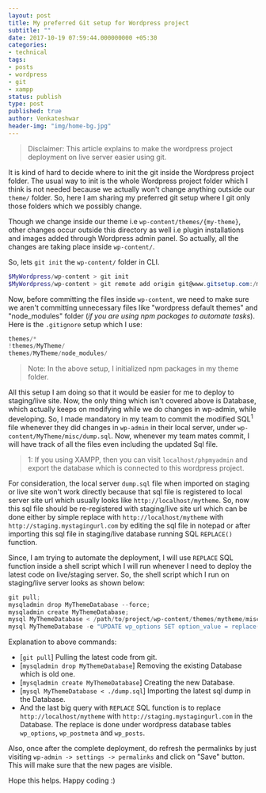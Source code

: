```yaml
---
layout: post
title: My preferred Git setup for Wordpress project
subtitle: ""
date: 2017-10-19 07:59:44.000000000 +05:30
categories:
- technical
tags:
- posts
- wordpress
- git
- xampp
status: publish
type: post
published: true
author: Venkateshwar
header-img: "img/home-bg.jpg"
---
```



> Disclaimer: This article explains to make the wordpress project deployment on live server easier using git.

It is kind of hard to decide where to init the git inside the Wordpress project folder.  The usual way to init is the whole Wordpress project folder which I think is not needed because we actually won't change anything outside our `theme/` folder. So, here I am sharing my preferred git setup where I git only those folders which we possibly change.

Though we change inside our theme i.e `wp-content/themes/{my-theme}`, other changes occur outside this directory as well i.e plugin installations and images added through Wordpress admin panel. So actually, all the changes are taking place inside `wp-content/`.  

So, lets `git init` the `wp-content/` folder in CLI. 

```powershell
$MyWordpress/wp-content > git init
$MyWordpress/wp-content > git remote add origin git@www.gitsetup.com:/my/setup.git
```

Now, before committing the files inside `wp-content`, we need to make sure we aren't committing unnecessary files like "wordpress default themes" and "node_modules" folder (_if you are using npm packages to automate tasks_). Here is the `.gitignore` setup which I use:

```powershell
themes/*
!themes/MyTheme/
themes/MyTheme/node_modules/
```

> Note: In the above setup, I initialized npm packages in my theme folder.

All this setup I am doing so that it would be easier for me to deploy to staging/live site. Now, the only thing which isn't covered above is Database, which actually keeps on modifying while we do changes in wp-admin, while developing. So, I made mandatory in my team to commit the modified SQL<sup>1</sup> file whenever they did changes in `wp-admin` in their local server, under `wp-content/MyTheme/misc/dump.sql`. Now, whenever my team mates commit, I will have track of all the files even including the updated Sql file.

> 1: If you using XAMPP, then you can visit `localhost/phpmyadmin` and export the database which is connected to this wordpress project.

For consideration, the local server `dump.sql` file when imported on staging or live site won't work directly because that sql file is registered to local server site url which usually looks like `http://localhost/mytheme`.  So, now this sql file should be re-registered with staging/live site url which can be done either by simple replace with `http://localhost/mytheme` with `http://staging.mystagingurl.com` by editing the sql file in notepad or after importing this sql file in staging/live database running SQL `REPLACE()` function. 

Since, I am trying to automate the deployment, I will use `REPLACE` SQL function inside a shell script which I will run whenever I need to deploy the latest code on live/staging server. So, the shell script which I run on staging/live server looks as shown below:

```powershell
git pull;
mysqladmin drop MyThemeDatabase --force;
mysqladmin create MyThemeDatabase;
mysql MyThemeDatabase < /path/to/project/wp-content/themes/mytheme/misc/dump.sql;
mysql MyThemeDatabase -e "UPDATE wp_options SET option_value = replace(option_value, 'http://localhost/mytheme', 'http://staging.mystagingurl.com') WHERE option_name = 'home' OR option_name = 'siteurl'; UPDATE wp_posts SET guid = replace(guid, 'http://localhost/mytheme','http://staging.mystagingurl.com'); UPDATE wp_posts SET post_content = replace(post_content, 'http://localhost/mytheme', 'http://staging.mystagingurl.com'); UPDATE wp_postmeta SET meta_value = replace(meta_value, 'http://localhost/mytheme', 'http://staging.mystagingurl.com'); UPDATE wp_posts SET post_excerpt = replace(post_excerpt, 'http://localhost/mytheme', 'http://staging.mystagingurl.com');";
```
    
Explanation to above commands:

- [`git pull`] Pulling the latest code from git.
- [`mysqladmin drop MyThemeDatabase`] Removing the existing Database which is old one.
- [`mysqladmin create MyThemeDatabase`]  Creating the new Database.
- [`mysql MyThemeDatabase < ./dump.sql`] Importing the latest sql dump in the Database.
- And the last big query with `REPLACE` SQL function is to replace `http://localhost/mytheme` with `http://staging.mystagingurl.com` in the Database. The replace is done under wordpress database tables `wp_options`, `wp_postmeta` and `wp_posts`.

Also, once after the complete deployment, do refresh the permalinks by just visiting `wp-admin -> settings -> permalinks` and click on "Save" button. This will make sure that the new pages are visible. 

Hope this helps. Happy coding :)


